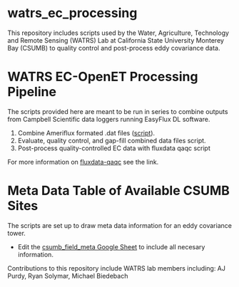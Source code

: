 # watrs_ec_processing
This repository includes scripts used by the Water, Agriculture, Technology and Remote Sensing (WATRS) Lab at California State University Monterey Bay (CSUMB) to quality control and post-process eddy covariance data.

# WATRS EC-OpenET Processing Pipeline
The scripts provided here are meant to be run in series to combine outputs from Campbell Scientific data loggers running EasyFlux DL software.
1.   Combine Ameriflux formated .dat files ([script](https://github.com/sciencebyAJ/watrs_ec_processing/blob/main/WATRS_COMBINE_EC_DATA.ipynb)).
2.   Evaluate, quality control, and gap-fill combined data files script.
3.   Post-process quality-controlled EC data with fluxdata qaqc script

For more information on [fluxdata-qaqc](https://flux-data-qaqc.readthedocs.io/en/latest/install.html) see the link.

# Meta Data Table of Available CSUMB Sites
The scripts are set up to draw meta data information for an eddy covariance tower.
* Edit the [csumb_field_meta Google Sheet](https://docs.google.com/spreadsheets/d/1fmik1-lOcGyLyLe6RmBseVzpIddQEU-9-KNh1p_4lpU/edit?usp=sharing) to include all necesary information.

Contributions to this repository include WATRS lab members including: AJ Purdy, Ryan Solymar, Michael Biedebach
